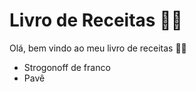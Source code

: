  # Livro de Receitas :man_cook: #

Olá, bem vindo ao meu livro de receitas :woman_cook:

- Strogonoff de franco 
- Pavê

